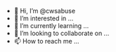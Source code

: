 - 👋 Hi, I’m @cwsabuse
- 👀 I’m interested in ...
- 🌱 I’m currently learning ...
- 💞️ I’m looking to collaborate on ...
- 📫 How to reach me ...

<!---
cwsabuse/cwsabuse is a ✨ special ✨ repository because its `README.md` (this file) appears on your GitHub profile.
You can click the Preview link to take a look at your changes.
--->
